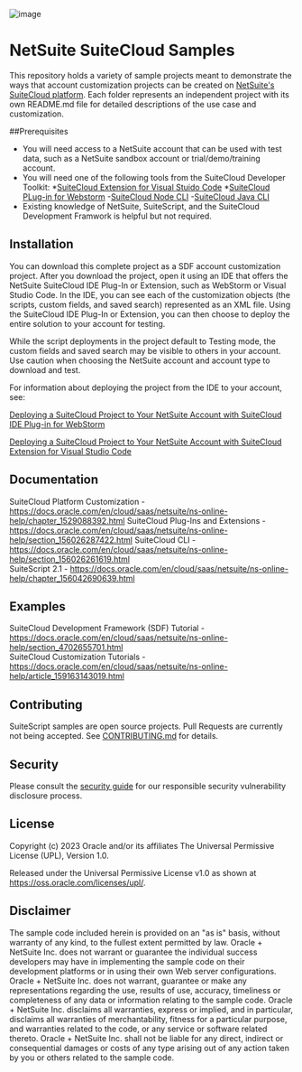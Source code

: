 ![image](https://user-images.githubusercontent.com/52827300/220511950-34c148c4-b8f8-452e-b01d-201070f0cd0a.png)

# NetSuite SuiteCloud Samples

This repository holds a variety of sample projects meant to demonstrate the ways that account customization projects can be created on [NetSuite's SuiteCloud platform](https://www.netsuite.com/portal/platform.shtml). Each folder represents an independent project with its own README.md file for detailed descriptions of the use case and customization.  

##Prerequisites
- You will need access to a NetSuite account that can be used with test data, such as a NetSuite sandbox account or trial/demo/training account.
- You will need one of the following tools from the SuiteCloud Developer Toolkit: 
    *[SuiteCloud Extension for Visual Stuido Code](https://docs.oracle.com/en/cloud/saas/netsuite/ns-online-help/article_159223155621.html) 
    *[SuiteCloud PLug-in for Webstorm](https://docs.oracle.com/en/cloud/saas/netsuite/ns-online-help/section_1529431804.html) 
    -[SuiteCloud Node CLI](https://github.com/oracle/netsuite-suitecloud-sdk) 
    -[SuiteCloud Java CLI](https://github.com/oracle/netsuite-suitecloud-sdk) 
- Existing knowledge of NetSuite, SuiteScript, and the SuiteCloud Development Framwork is helpful but not required.

## Installation

You can download this complete project as a SDF account customization project. After you download the project, open it using an IDE that offers the NetSuite SuiteCloud IDE Plug-In or Extension, such as WebStorm or Visual Studio Code. In the IDE, you can see each of the customization objects (the scripts, custom fields, and saved search) represented as an XML file. Using the SuiteCloud IDE Plug-In or Extension, you can then choose to deploy the entire solution to your account for testing.

While the script deployments in the project default to Testing mode, the custom fields and saved search may be visible to others in your account. Use caution when choosing the NetSuite account and account type to download and test.


For information about deploying the project from the IDE to your account, see:

[Deploying a SuiteCloud Project to Your NetSuite Account with SuiteCloud IDE Plug-in for WebStorm](https://docs.oracle.com/en/cloud/saas/netsuite/ns-online-help/section_1539789992.html)

[Deploying a SuiteCloud Project to Your NetSuite Account with SuiteCloud Extension for Visual Studio Code](https://docs.oracle.com/en/cloud/saas/netsuite/ns-online-help/section_160147342366.html)

## Documentation

SuiteCloud Platform Customization - https://docs.oracle.com/en/cloud/saas/netsuite/ns-online-help/chapter_1529088392.html
SuiteCloud Plug-Ins and Extensions  - https://docs.oracle.com/en/cloud/saas/netsuite/ns-online-help/section_156026287422.html
SuiteCloud CLI - https://docs.oracle.com/en/cloud/saas/netsuite/ns-online-help/section_156026261619.html  
SuiteScript 2.1 - https://docs.oracle.com/en/cloud/saas/netsuite/ns-online-help/chapter_156042690639.html

## Examples

SuiteCloud Development Framework (SDF) Tutorial - https://docs.oracle.com/en/cloud/saas/netsuite/ns-online-help/section_4702655701.html  
SuiteCloud Customization Tutorials - https://docs.oracle.com/en/cloud/saas/netsuite/ns-online-help/article_159163143019.html

## Contributing

SuiteScript samples are open source projects. Pull Requests are currently not being accepted. See [CONTRIBUTING.md](CONTRIBUTING.md) for details.

## Security

Please consult the [security guide](./SECURITY.md) for our responsible security vulnerability disclosure process.

## License
Copyright (c) 2023 Oracle and/or its affiliates The Universal Permissive License (UPL), Version 1.0.

Released under the Universal Permissive License v1.0 as shown at
<https://oss.oracle.com/licenses/upl/>.

## Disclaimer

The sample code included herein is provided on an "as is" basis, without warranty of any kind, to the fullest extent permitted by law. Oracle + NetSuite Inc. does not warrant or guarantee the individual success developers may have in implementing the sample code on their development platforms or in using their own Web server configurations. Oracle + NetSuite Inc. does not warrant, guarantee or make any representations regarding the use, results of use, accuracy, timeliness or completeness of any data or information relating to the sample code. Oracle + NetSuite Inc. disclaims all warranties, express or implied, and in particular, disclaims all warranties of merchantability, fitness for a particular purpose, and warranties related to the code, or any service or software related thereto. Oracle + NetSuite Inc. shall not be liable for any direct, indirect or consequential damages or costs of any type arising out of any action taken by you or others related to the sample code.
